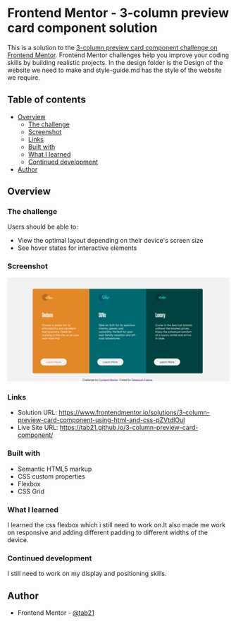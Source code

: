 # Frontend Mentor - 3-column preview card component solution

This is a solution to the [3-column preview card component challenge on Frontend Mentor](https://www.frontendmentor.io/challenges/3column-preview-card-component-pH92eAR2-). Frontend Mentor challenges help you improve your coding skills by building realistic projects. 
In the design folder is the Design of the website we need to make and style-guide.md has the style of the website we require.

## Table of contents

- [Overview](#overview)
  - [The challenge](#the-challenge)
  - [Screenshot](#screenshot)
  - [Links](#links)
  - [Built with](#built-with)
  - [What I learned](#what-i-learned)
  - [Continued development](#continued-development)
- [Author](#author)

## Overview

### The challenge

Users should be able to:

- View the optimal layout depending on their device's screen size
- See hover states for interactive elements

### Screenshot

![SCREEN SHOT OF THE WEBSITE I MADE](images/SS.png)

### Links

- Solution URL: https://www.frontendmentor.io/solutions/3-column-preview-card-component-using-html-and-css-pZVtdlOul
- Live Site URL: https://tab21.github.io/3-column-preview-card-component/

### Built with

- Semantic HTML5 markup
- CSS custom properties
- Flexbox
- CSS Grid

### What I learned

I learned the css flexbox which i still need to work on.It also made me work on responsive and adding different padding to different widths of the device.

### Continued development

I still need to work on my display and positioning skills.

## Author

- Frontend Mentor - [@tab21](https://www.frontendmentor.io/profile/tab21)
